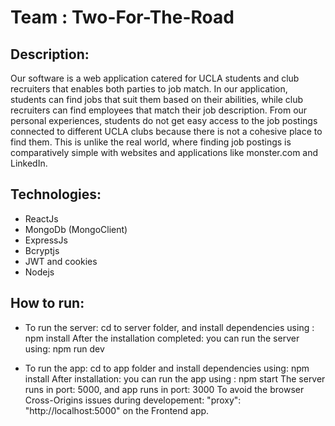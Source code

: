 # Team : Two-For-The-Road
## Description:
Our software is a web application catered for UCLA students and club recruiters that enables both parties to job match. 
In our application, students can find jobs that suit them based on their abilities, 
while club recruiters can find employees that match their job description. From our personal experiences, 
students do not get easy access to the job postings connected to different UCLA clubs because there is not a cohesive place to find them. This is unlike the real world, 
where finding job postings is comparatively simple with websites and applications like monster.com and LinkedIn.

## Technologies:
* ReactJs
* MongoDb (MongoClient)
* ExpressJs
* Bcryptjs
* JWT and cookies
* Nodejs

## How to run:
* To run the server: cd to server folder, and install dependencies using : npm install
  After the installation completed: you can run the server using: npm run dev

* To run the app: cd to app folder and install dependencies using: npm install
  After installation: you can run the app using : npm start
  The server runs in port: 5000, and app runs in port: 3000
  To avoid the browser Cross-Origins issues during developement: "proxy": "http://localhost:5000" on the Frontend app.
  


